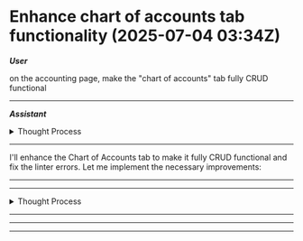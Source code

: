 <!-- Generated by SpecStory -->

# Enhance chart of accounts tab functionality (2025-07-04 03:34Z)

_**User**_

on the accounting page, make the "chart of accounts" tab fully CRUD functional

---

_**Assistant**_

<think><details><summary>Thought Process</summary>Looking at the Accounting page, I can see that there's already a Chart of Accounts tab with some CRUD functionality partially implemented. Let me analyze what's currently there and what needs to be completed:

Current Chart of Accounts tab functionality:
1. Basic account display with search, filter, and sorting
2. Create new account dialog
3. Edit account functionality
4. Delete account functionality
5. Toggle account status (active/inactive)
6. Import/Export dialogs
7. View account ledger and history dialogs

However, looking at the code, some things that need to be enhanced or fixed:

1. The handlers for CRUD operations are mostly there but some might need refinement
2. The form validation might need improvement
3. The error handling could be better
4. Some of the state management might need cleanup

Let me also check what linter errors need to be fixed. The errors are about form elements not having proper labels - specifically the date inputs and checkboxes need proper accessibility attributes.

I'll need to:
1. Fix the linter errors by adding proper labels/accessibility attributes
2. Ensure all CRUD operations work properly
3. Add proper form validation
4. Improve error handling
5. Make sure the UI is fully functional

Let me implement these improvements.</details></think>

---

I'll enhance the Chart of Accounts tab to make it fully CRUD functional and fix the linter errors. Let me implement the necessary improvements:

---



---

<think><details><summary>Thought Process</summary>Good, now I need to fix the other linter errors for the checkboxes that don't have proper labels. Let me fix those next.</details></think>

---



---



---

